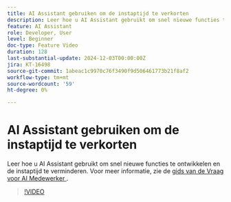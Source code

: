 ```yaml
---
title: AI Assistant gebruiken om de instaptijd te verkorten
description: Leer hoe u AI Assistant gebruikt om snel nieuwe functies te ontwikkelen en de instaptijd te verminderen.
feature: AI Assistant
role: Developer, User
level: Beginner
doc-type: Feature Video
duration: 128
last-substantial-update: 2024-12-03T00:00:00Z
jira: KT-16498
source-git-commit: 1abeac1c9970c76f3490f9d506461773b21f8af2
workflow-type: tm+mt
source-wordcount: '59'
ht-degree: 0%

---
```



# AI Assistant gebruiken om de instaptijd te verkorten

Leer hoe u AI Assistant gebruikt om snel nieuwe functies te ontwikkelen en de instaptijd te verminderen. Voor meer informatie, zie de [&#x200B; gids van de Vraag voor AI Medewerker &#x200B;](https://experienceleague.adobe.com/nl/docs/experience-platform/ai-assistant/questions).

>[!VIDEO](https://video.tv.adobe.com/v/3475936/?captions=dut&learn=on&enablevpops)
